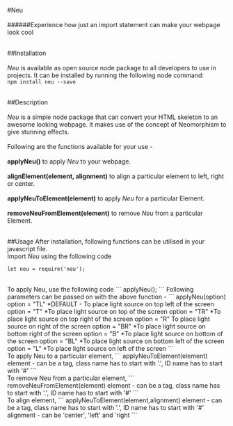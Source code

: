 #Neu
<br/><br/>
######Experience how just an import statement can make your webpage look cool
<br/><br/>

##Installation
<br/><br/>
*Neu* is available as open source node package to all developers to use in projects.
It can be installed by running the following node command: <br/>
```npm install neu --save```
<br/><br/>

##Description
<br/><br/>
*Neu* is a simple node package that can convert your HTML skeleton to an awesome looking webpage. It makes use of the concept of Neomorphism to give stunning effects.
<br/><br/>
Following are the functions available for your use - 
<br/><br/>
**applyNeu()** to apply *Neu* to your webpage.
<br/><br/>
**alignElement(element, alignment)** to align a particular element to left, right or center.
<br/><br/>
**applyNeuToElement(element)** to apply *Neu* for a particular Element.
<br/><br/>
**removeNeuFromElement(element)** to remove *Neu* from a particular Element.
<br/><br/>

##Usage
After installation, following functions can be utilised in your javascript file.
<br/>
Import *Neu* using the following code
<br/>
```
let neu = require('neu');
```
<br/>
To apply Neu, use the following code
```
applyNeu();
```
Following parameters can be passed on with the above function - 
```
applyNeu(option)
option = "TL" *DEFAULT - To place light source on top left of the screen
option = "T" *To place light source on top of the screen
option = "TR" *To place light source on top right of the screen
option = "R" To place light source on right of the screen
option = "BR" *To place light source on bottom right of the screen
option = "B" *To place light source on bottom of the screen
option = "BL" *To place light source on bottom left of the screen
option = "L" *To place light source on left of the screen
```
<br/>
To apply Neu to a particular element,
```
applyNeuToElement(element)
element - can be a tag, class name has to start with '.', ID name has to start with '#'
```
<br/>
To remove Neu from a particular element,
```
removeNeuFromElement(element)
element - can be a tag, class name has to start with '.', ID name has to start with '#'
```
<br/>
To align element,
```
applyNeuToElement(element,alignment)
element - can be a tag, class name has to start with '.', ID name has to start with '#'
alignment - can be 'center', 'left' and 'right
```